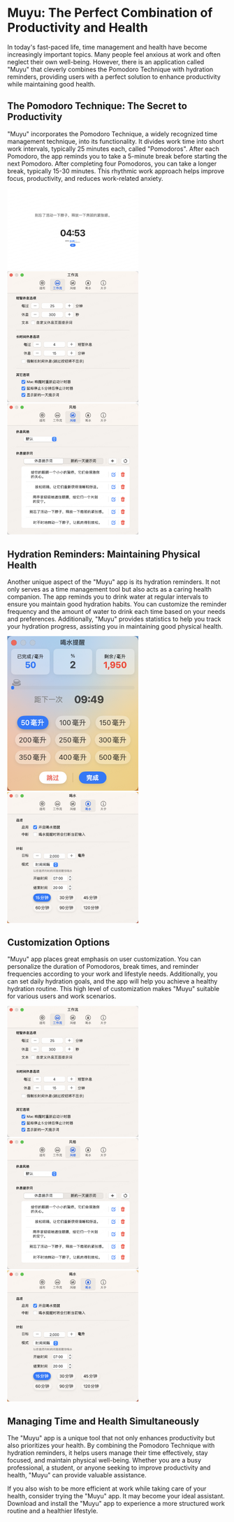 # Muyu: The Perfect Combination of Productivity and Health

In today's fast-paced life, time management and health have become increasingly important topics. Many people feel anxious at work and often neglect their own well-being. However, there is an application called "Muyu" that cleverly combines the Pomodoro Technique with hydration reminders, providing users with a perfect solution to enhance productivity while maintaining good health.

## The Pomodoro Technique: The Secret to Productivity

"Muyu" incorporates the Pomodoro Technique, a widely recognized time management technique, into its functionality. It divides work time into short work intervals, typically 25 minutes each, called "Pomodoros". After each Pomodoro, the app reminds you to take a 5-minute break before starting the next Pomodoro. After completing four Pomodoros, you can take a longer break, typically 15-30 minutes. This rhythmic work approach helps improve focus, productivity, and reduces work-related anxiety.

<div class="third">
    <img src="./assets/break_view.png" alt="Break Reminder" width="300" />
    <img src="./assets/workflow_setting.png" alt="Workflow Settings" width="300" />
    <img src="./assets/style_setting.png" alt="Style Settings" width="300" />
</div>

## Hydration Reminders: Maintaining Physical Health

Another unique aspect of the "Muyu" app is its hydration reminders. It not only serves as a time management tool but also acts as a caring health companion. The app reminds you to drink water at regular intervals to ensure you maintain good hydration habits. You can customize the reminder frequency and the amount of water to drink each time based on your needs and preferences. Additionally, "Muyu" provides statistics to help you track your hydration progress, assisting you in maintaining good physical health.

<div class="half">
    <img src="./assets/drink_view.png" alt="Hydration Reminder" width="300" />
    <img src="./assets/drink_setting.png" alt="Hydration Reminder Settings" width="300" />
</div>

## Customization Options

"Muyu" app places great emphasis on user customization. You can personalize the duration of Pomodoros, break times, and reminder frequencies according to your work and lifestyle needs. Additionally, you can set daily hydration goals, and the app will help you achieve a healthy hydration routine. This high level of customization makes "Muyu" suitable for various users and work scenarios.

<div class="third">
    <img src="./assets/workflow_setting.png" alt="Workflow Settings" width="300" />
    <img src="./assets/style_setting.png" alt="Style Settings" width="300" />
    <img src="./assets/drink_setting.png" alt="Hydration Reminder Settings" width="300" />
</div>

## Managing Time and Health Simultaneously

The "Muyu" app is a unique tool that not only enhances productivity but also prioritizes your health. By combining the Pomodoro Technique with hydration reminders, it helps users manage their time effectively, stay focused, and maintain physical well-being. Whether you are a busy professional, a student, or anyone seeking to improve productivity and health, "Muyu" can provide valuable assistance.

If you also wish to be more efficient at work while taking care of your health, consider trying the "Muyu" app. It may become your ideal assistant. Download and install the "Muyu" app to experience a more structured work routine and a healthier lifestyle.
